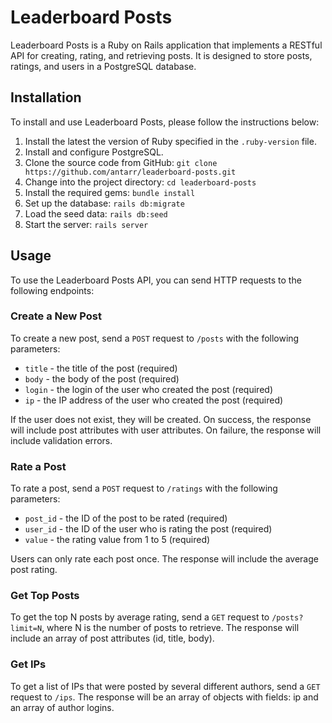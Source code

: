 # Leaderboard Posts

Leaderboard Posts is a Ruby on Rails application that implements a RESTful API for creating, rating, and retrieving posts. It is designed to store posts, ratings, and users in a PostgreSQL database.

## Installation

To install and use Leaderboard Posts, please follow the instructions below:

1. Install the latest the version of Ruby specified in the `.ruby-version` file.
2. Install and configure PostgreSQL.
3. Clone the source code from GitHub: `git clone https://github.com/antarr/leaderboard-posts.git`
4. Change into the project directory: `cd leaderboard-posts`
5. Install the required gems: `bundle install`
6. Set up the database: `rails db:migrate`
7. Load the seed data: `rails db:seed`
8. Start the server: `rails server`

## Usage

To use the Leaderboard Posts API, you can send HTTP requests to the following endpoints:

### Create a New Post

To create a new post, send a `POST` request to `/posts` with the following parameters:

* `title` - the title of the post (required)
* `body` - the body of the post (required)
* `login` - the login of the user who created the post (required)
* `ip` - the IP address of the user who created the post (required)

If the user does not exist, they will be created. On success, the response will include post attributes with user attributes. On failure, the response will include validation errors.

### Rate a Post

To rate a post, send a `POST` request to `/ratings` with the following parameters:

* `post_id` - the ID of the post to be rated (required)
* `user_id` - the ID of the user who is rating the post (required)
* `value` - the rating value from 1 to 5 (required)

Users can only rate each post once. The response will include the average post rating.

### Get Top Posts

To get the top N posts by average rating, send a `GET` request to `/posts?limit=N`, where N is the number of posts to retrieve. The response will include an array of post attributes (id, title, body).

### Get IPs

To get a list of IPs that were posted by several different authors, send a `GET` request to `/ips`. The response will be an array of objects with fields: ip and an array of author logins.

